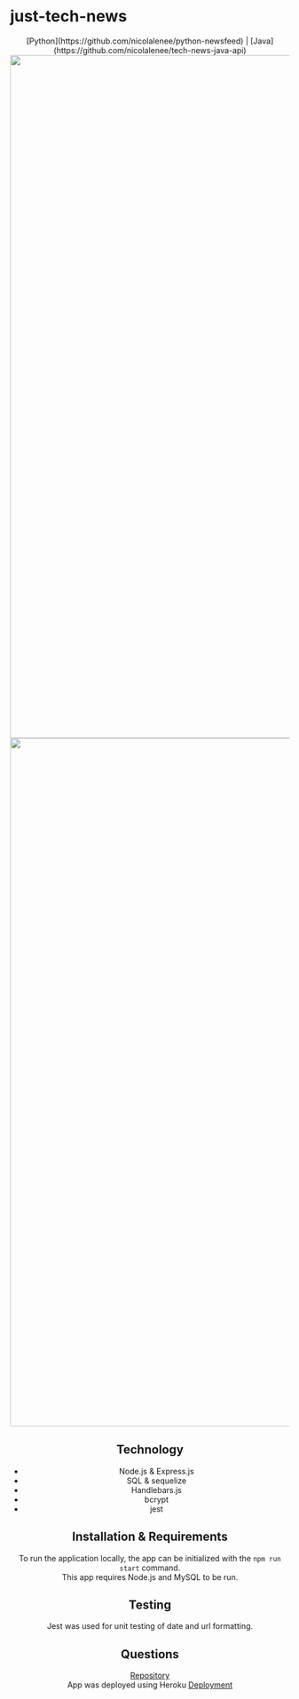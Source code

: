 # just-tech-news
<div style="text-align:center;">[Python](https://github.com/nicolalenee/python-newsfeed) | [Java](https://github.com/nicolalenee/tech-news-java-api)</div?
## Description
A web application that allows users to create posts about technology related topics. Users can signup and log in and out of the app to create posts, comment, and upvote posts. Once signed in users have access to their own personal dashboard where they can create news posts and view or edit the posts that they have made. This app is simple and easy-to-use while appealing to the nostalgic feeling of online discussion boards.

<img width="1555" alt="image" src="https://user-images.githubusercontent.com/86696492/197630516-531b0c0c-a73f-4fb4-8b1c-89cfdd8d5a2e.png">  
<img width="1231" alt="image" src="https://user-images.githubusercontent.com/86696492/197631230-a35cf944-bd44-4059-a2eb-8de38491aebd.png">   
<img width="1241" alt="image" src="https://user-images.githubusercontent.com/86696492/197632763-c9f500a6-523a-449c-becf-5ebd3ce78af9.png">  


## Technology
* Node.js & Express.js 
* SQL & sequelize 
* Handlebars.js
* bcrypt
* jest

## Installation & Requirements
To run the application locally, the app can be initialized with the `npm run start` command.  
This app requires Node.js and MySQL to be run. 

## Testing
Jest was used for unit testing of date and url formatting. 

## Questions
[Repository](https://github.com/nicolalenee/just-tech-news)   
App was deployed using Heroku [Deployment](https://nicola-just-tech-news.herokuapp.com/)

